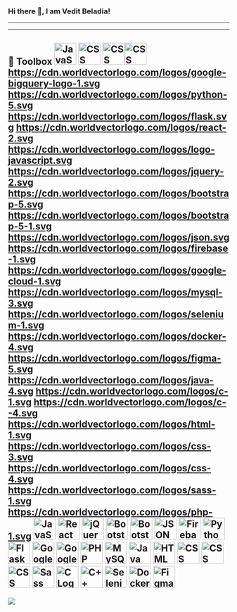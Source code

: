 ### Hi there 👋, I am Vedit Beladia!
---

<!-- ![Twitter Follow](https://img.shields.io/twitter/follow/Vedit2002?style=social)![Instagram Follow](https://img.shields.io/instagram/follow/veditbeladia?style=social)![GitHub Follow](https://img.shields.io/instagram/github/v3dit?style=social) -->

--- 
🧰 Toolbox
<img src="https://cdn.worldvectorlogo.com/logos/javascript.svg" alt="JavaScript Logo" width="50" height="50"/> <img src="https://cdn.worldvectorlogo.com/logos/css3.svg" alt="CSS Logo" width="50" height="50"/> <img src="https://cdn.worldvectorlogo.com/logos/php-1.svg" alt="CSS Logo" width="50" height="50"/><img src="https://cdn.worldvectorlogo.com/logos/php-1.svg" alt="CSS Logo" width="50" height="50"/> 
https://cdn.worldvectorlogo.com/logos/google-bigquery-logo-1.svg https://cdn.worldvectorlogo.com/logos/python-5.svg https://cdn.worldvectorlogo.com/logos/flask.svg https://cdn.worldvectorlogo.com/logos/react-2.svg https://cdn.worldvectorlogo.com/logos/logo-javascript.svg https://cdn.worldvectorlogo.com/logos/jquery-2.svg https://cdn.worldvectorlogo.com/logos/bootstrap-5.svg https://cdn.worldvectorlogo.com/logos/bootstrap-5-1.svg https://cdn.worldvectorlogo.com/logos/json.svg https://cdn.worldvectorlogo.com/logos/firebase-1.svg https://cdn.worldvectorlogo.com/logos/google-cloud-1.svg https://cdn.worldvectorlogo.com/logos/mysql-3.svg https://cdn.worldvectorlogo.com/logos/selenium-1.svg https://cdn.worldvectorlogo.com/logos/docker-4.svg https://cdn.worldvectorlogo.com/logos/figma-5.svg https://cdn.worldvectorlogo.com/logos/java-4.svg https://cdn.worldvectorlogo.com/logos/c-1.svg https://cdn.worldvectorlogo.com/logos/c--4.svg https://cdn.worldvectorlogo.com/logos/html-1.svg https://cdn.worldvectorlogo.com/logos/css-3.svg https://cdn.worldvectorlogo.com/logos/css-4.svg https://cdn.worldvectorlogo.com/logos/sass-1.svg https://cdn.worldvectorlogo.com/logos/php-1.svg
<img src="https://cdn.worldvectorlogo.com/logos/javascript.svg" alt="JavaScript Logo" width="50" height="50"/> 
<img src="https://cdn.worldvectorlogo.com/logos/react-2.svg" alt="React Logo" width="50" height="50"/> 
<img src="https://cdn.worldvectorlogo.com/logos/jquery-2.svg" alt="jQuery Logo" width="50" height="50"/> 
<img src="https://cdn.worldvectorlogo.com/logos/bootstrap-5.svg" alt="Bootstrap Logo" width="50" height="50"/> 
<img src="https://cdn.worldvectorlogo.com/logos/bootstrap-5-1.svg" alt="Bootstrap Logo" width="50" height="50"/> 
<img src="https://cdn.worldvectorlogo.com/logos/json.svg" alt="JSON Logo" width="50" height="50"/> 
<img src="https://cdn.worldvectorlogo.com/logos/firebase-1.svg" alt="Firebase Logo" width="50" height="50"/> 
<img src="https://cdn.worldvectorlogo.com/logos/python-5.svg" alt="Python Logo" width="50" height="50"/> 
<img src="https://cdn.worldvectorlogo.com/logos/flask.svg" alt="Flask Logo" width="50" height="50"/> 
<img src="https://cdn.worldvectorlogo.com/logos/google-bigquery-logo-1.svg" alt="Google BigQuery Logo" width="50" height="50"/> 
<img src="https://cdn.worldvectorlogo.com/logos/google-cloud-1.svg" alt="Google Cloud Logo" width="50" height="50"/> 
<img src="https://cdn.worldvectorlogo.com/logos/php-1.svg" alt="PHP Logo" width="50" height="50"/> 
<img src="https://cdn.worldvectorlogo.com/logos/mysql-3.svg" alt="MySQL Logo" width="50" height="50"/> 
<img src="https://cdn.worldvectorlogo.com/logos/java-4.svg" alt="Java Logo" width="50" height="50"/> 
<img src="https://cdn.worldvectorlogo.com/logos/html-1.svg" alt="HTML Logo" width="50" height="50"/> 
<img src="https://cdn.worldvectorlogo.com/logos/css3.svg" alt="CSS Logo" width="50" height="50"/> 
<img src="https://cdn.worldvectorlogo.com/logos/css-3.svg" alt="CSS Logo" width="50" height="50"/> 
<img src="https://cdn.worldvectorlogo.com/logos/css-4.svg" alt="CSS Logo" width="50" height="50"/> 
<img src="https://cdn.worldvectorlogo.com/logos/sass-1.svg" alt="Sass Logo" width="50" height="50"/> 
<img src="https://cdn.worldvectorlogo.com/logos/c-1.svg" alt="C Logo" width="50" height="50"/> 
<img src="https://cdn.worldvectorlogo.com/logos/c--4.svg" alt="C++ Logo" width="50" height="50"/> 
<img src="https://cdn.worldvectorlogo.com/logos/selenium-1.svg" alt="Selenium Logo" width="50" height="50"/> 
<img src="https://cdn.worldvectorlogo.com/logos/docker-4.svg" alt="Docker Logo" width="50" height="50"/> 
<img src="https://cdn.worldvectorlogo.com/logos/figma-5.svg" alt="Figma Logo" width="50" height="50"/> 
---

[![](https://visitcount.itsvg.in/api?id=v3dit&label=Profile%20Views&icon=2&pretty=false)](https://visitcount.itsvg.in)

<!--
**v3dit/v3dit** is a ✨ _special_ ✨ repository because its `README.md` (this file) appears on your GitHub profile.

Here are some ideas to get you started:

- 🔭 I’m currently working on ...
- 🌱 I’m currently learning ...
- 👯 I’m looking to collaborate on ...
- 🤔 I’m looking for help with ...
- 💬 Ask me about ...
- 📫 How to reach me: ...
- 😄 Pronouns: ...
- ⚡ Fun fact: ...
-->
